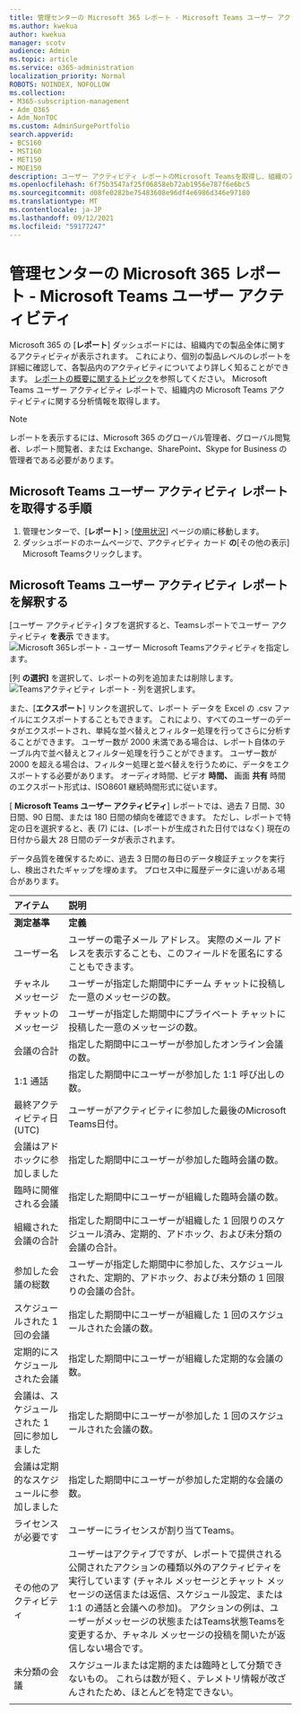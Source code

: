 ```yaml
---
title: 管理センターの Microsoft 365 レポート - Microsoft Teams ユーザー アクティビティ
ms.author: kwekua
author: kwekua
manager: scotv
audience: Admin
ms.topic: article
ms.service: o365-administration
localization_priority: Normal
ROBOTS: NOINDEX, NOFOLLOW
ms.collection:
- M365-subscription-management
- Adm_O365
- Adm_NonTOC
ms.custom: AdminSurgePortfolio
search.appverid:
- BCS160
- MST160
- MET150
- MOE150
description: ユーザー アクティビティ レポートのMicrosoft Teamsを取得し、組織のアクティビティTeamsを得る方法について学習します。
ms.openlocfilehash: 6f75b3547af25f06858eb72ab1956e787f6e6bc5
ms.sourcegitcommit: d08fe0282be75483608e96df4e6986d346e97180
ms.translationtype: MT
ms.contentlocale: ja-JP
ms.lasthandoff: 09/12/2021
ms.locfileid: "59177247"
---
```

# <a name="microsoft-365-reports-in-the-admin-center---microsoft-teams-user-activity"></a>管理センターの Microsoft 365 レポート - Microsoft Teams ユーザー アクティビティ

Microsoft 365 の [**レポート**] ダッシュボードには、組織内での製品全体に関するアクティビティが表示されます。 これにより、個別の製品レベルのレポートを詳細に確認して、各製品内のアクティビティについてより詳しく知ることができます。 [レポートの概要に関するトピック](activity-reports.md)を参照してください。 Microsoft Teams ユーザー アクティビティ レポートで、組織内の Microsoft Teams アクティビティに関する分析情報を取得します。
  
> [!NOTE]
> レポートを表示するには、Microsoft 365 のグローバル管理者、グローバル閲覧者、レポート閲覧者、または Exchange、SharePoint、Skype for Business の管理者である必要があります。  
 
## <a name="how-to-get-to-the-microsoft-teams-user-activity-report"></a>Microsoft Teams ユーザー アクティビティ レポートを取得する手順

1. 管理センターで、[**レポート**] \> [<a href="https://go.microsoft.com/fwlink/p/?linkid=2074756" target="_blank">使用状況</a>] ページの順に移動します。
2. ダッシュボードのホームページで、アクティビティ カード **の**[その他の表示] Microsoft Teamsクリックします。

## <a name="interpret-the-microsoft-teams-user-activity-report"></a>Microsoft Teams ユーザー アクティビティ レポートを解釈する

[ユーザー アクティビティ] タブを選択すると、Teamsレポートでユーザー アクティビティ **を表示** できます。 <br/>![Microsoft 365レポート - ユーザー Microsoft Teamsアクティビティを指定します。](../../media/1011877f-3cf0-4417-9447-91d0b2312aab.png)

[列 **の選択]** を選択して、レポートの列を追加または削除します。  <br/> ![Teamsアクティビティ レポート - 列を選択します。](../../media/6d3c013e-2c5e-4d66-bb41-998aa4bd1c20.png)

また、[**エクスポート**] リンクを選択して、レポート データを Excel の .csv ファイルにエクスポートすることもできます。 これにより、すべてのユーザーのデータがエクスポートされ、単純な並べ替えとフィルター処理を行ってさらに分析することができます。 ユーザー数が 2000 未満である場合は、レポート自体のテーブル内で並べ替えとフィルター処理を行うことができます。 ユーザー数が 2000 を超える場合は、フィルター処理と並べ替えを行うために、データをエクスポートする必要があります。 オーディオ時間、ビデオ **時間、** 画面 **共有** 時間のエクスポート形式は、ISO8601 継続時間形式に従います。

[ **Microsoft Teams ユーザー アクティビティ**] レポートでは、過去 7 日間、30 日間、90 日間、または 180 日間の傾向を確認できます。 ただし、レポートで特定の日を選択すると、表 (7) には、(レポートが生成された日付ではなく) 現在の日付から最大 28 日間のデータが表示されます。

データ品質を確保するために、過去 3 日間の毎日のデータ検証チェックを実行し、検出されたギャップを埋めます。 プロセス中に履歴データに違いがある場合があります。

|アイテム|説明|
|:-----|:-----|
|**測定基準**|**定義**|
|ユーザー名  <br/> |ユーザーの電子メール アドレス。 実際のメール アドレスを表示することも、このフィールドを匿名にすることもできます。   <br/> |
|チャネル メッセージ   <br/> |ユーザーが指定した期間中にチーム チャットに投稿した一意のメッセージの数。  <br/> |
|チャットのメッセージ   <br/> |ユーザーが指定した期間中にプライベート チャットに投稿した一意のメッセージの数。  <br/> |
|会議の合計   <br/> |指定した期間中にユーザーが参加したオンライン会議の数。  <br/> |
|1:1 通話   <br/> | 指定した期間中にユーザーが参加した 1:1 呼び出しの数。  <br/> |
|最終アクティビティ日 (UTC)  <br/> |ユーザーがアクティビティに参加した最後のMicrosoft Teams日付。<br/> |
|会議はアドホックに参加しました   <br/> | 指定した期間中にユーザーが参加した臨時会議の数。  <br/> |
|臨時に開催される会議 <br/> |指定した期間中にユーザーが組織した臨時会議の数。 <br/>|
|組織された会議の合計  <br/> |指定した期間中にユーザーが組織した 1 回限りのスケジュール済み、定期的、アドホック、および未分類の会議の合計。  <br/> |
|参加した会議の総数  <br/> |ユーザーが指定した期間中に参加した、スケジュールされた、定期的、アドホック、および未分類の 1 回限りの会議の合計。  <br/> |
|スケジュールされた 1 回の会議  <br/> |指定した期間中にユーザーが組織した 1 回のスケジュールされた会議の数。  <br/> |
|定期的にスケジュールされた会議  <br/> |指定した期間中にユーザーが組織した定期的な会議の数。  <br/> |
|会議は、スケジュールされた 1 回に参加しました  <br/> |指定した期間中にユーザーが参加した 1 回のスケジュールされた会議の数。  <br/> |
|会議は定期的なスケジュールに参加しました  <br/> |指定した期間中にユーザーが参加した定期的な会議の数。  <br/> |
|ライセンスが必要です  <br/> |ユーザーにライセンスが割り当てTeams。 <br/>|
|その他のアクティビティ  <br/>|ユーザーはアクティブですが、レポートで提供される公開されたアクションの種類以外のアクティビティを実行しています (チャネル メッセージとチャット メッセージの送信または返信、スケジュール設定、または 1:1 の通話と会議への参加)。 アクションの例は、ユーザーがメッセージの状態またはTeams状態Teamsを変更するか、チャネル メッセージの投稿を開いたが返信しない場合です。  <br/>|
|未分類の会議 <br/>|スケジュールまたは定期的または臨時として分類できないもの。 これらは数が短く、テレメトリ情報が改ざんされたため、ほとんどを特定できない。 |
|||